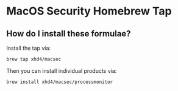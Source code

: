 # MacOS Security Homebrew Tap

## How do I install these formulae?

Install the tap via:

```bash
brew tap xhd4/macsec
```

Then you can install individual products via:

```bash
brew install xhd4/macsec/processmonitor
```

